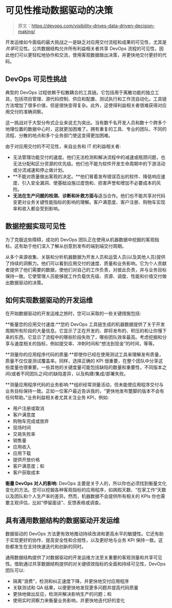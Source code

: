 # 可见性推动数据驱动的决策

> 原文：<https://devops.com/visibility-drives-data-driven-decision-making/>

开发运维如今面临的最大挑战之一是缺乏对应用交付流程和成果的可见性，尤其是*共享*可见性。公共数据结构允许所有利益相关者共享 DevOps 流程的可见性，因此他们可以更轻松地协作和交流，使用客观数据做出决策，并更快地交付更好的代码。

## DevOps 可见性挑战

典型的 DevOps 过程依赖于松散耦合的工具链。它包括用于离散功能的独立工具，包括项目管理、源代码控制、供应和配置、测试执行和工作流自动化。工具链方法增加了很多价值，但是很快变得复杂。此外，这使得利益相关者很难获得对应用交付的准确洞察。

这一挑战对于大型分布式企业来说尤为突出。当有数千名开发人员和数十个跨多个地理位置的数据中心时，这就更加困难了。拥有重复的工具、专业的团队、不同的流程、分散的地点和多个业务部门使这变得更加困难。

由于对应用交付的不可见性，来自业务和 IT 的利益相关者:

*   无法管理功能交付的速度。他们无法检测和解决流程中的减速或瓶颈问题，也无法分配和区分资源的优先级。他们也不能为软件开发生命周期中的下游活动或分流减速和停止做计划。
*   **不能对质量做出客观的决定。**他们冒着发布错误百出的软件、降低响应速度、引入安全漏洞、使基础设施过度饱和、损害声誉和增加不必要成本的风险。
*   **无法在生产问题的检测、诊断和补救方面与**适当合作。他们也不能共享对代码变更对业务关键性能指标的影响的理解。客户满意度、客户注册、购物车实现率和收入都会受到影响。

## 数据挖掘实现可见性

为了克服这些障碍，成功的 DevOps 团队正在使用从机器数据中挖掘的客观指标。这有助于他们深入了解从创意到发布的端到端交付周期。

从多个来源收集、关联和分析机器数据为开发人员和运营人员(以及其他人员)提供了持续的洞察力。他们可以看到应用交付的速度、质量和业务影响。它为个人贡献者提供了他们需要的数据，使他们对自己的工作负责，对彼此负责，并与业务目标保持一致。它使管理人员能够就工作负载优先级、资源、调度、性能和价值交付做出数据驱动的决策。

## 如何实现数据驱动的开发运维

在开始数据驱动的开发运维之旅时，您可以采取的一些关键措施包括:

**衡量您的应用交付速度:**您的 DevOps 工具链生成的机器数据提供了关于开发周期所有阶段的大量信息。它显示了正在开发的、即将发布的、积压的和让你慢下来的东西。它显示了流程中的哪些阶段失败了，哪些团队效率最高。考虑挖掘和分享与速度相关的指标，例如提交率、冲刺时间和“想法到现金”的时间，等等。

**测量你的应用程序代码的质量:**即使你已经在使用测试工具来理解发布质量，质量不仅仅是测试覆盖率。同样，选择正确的 KPI 很重要，在整个团队中分享这些度量也很重要。一些其他的关键度量可能包括缺陷的数量和重要性，不同版本之间(或者不同团队之间)的缺陷差异，以及构建/集成/部署失败。

**测量应用程序代码的业务影响:**组织经常测量活动，但未能使应用程序交付与业务目标保持一致。正如一位客户最近告诉我的，“更快地发布蹩脚的版本不会有任何帮助。”业务利益相关者尤其关注业务 KPI，例如:

*   用户注册或取消
*   客户满意度
*   购物车完成或放弃
*   现场时间
*   交易失败率
*   销售量
*   应用收入
*   应用下载
*   提供开放价格
*   客户满意度；和
*   客户获取成本

**衡量 DevOps 对人的影响:** DevOps 主要是关于人的，所以你也必须找到衡量文化变化的方法。您可以挖掘各种客观指标的应用程序，如病假天数、“在家工作”天数以及团队和个人生产率的差异。然而，机器数据不会提供所有相关的 KPIs 你也需要主观评估，比如“停留面谈”、反馈表格或调查。

## 具有通用数据结构的数据驱动开发运维

数据驱动的 DevOps 方法更有效地推动持续改进和更高水平的敏捷性。它还有助于实现更好的协作、提高安全性和合规性，以及更好地与业务 KPI 保持一致。这些都发生在支持快速迭代和创新的同时。

通用数据结构提供了对数据驱动的开发运维方法至关重要的客观测量和共享可见性。借助通过共享数据结构提供的对关键绩效指标的全面和持续可见性，DevOps 团队可以:

*   隔离“浪费”，检测和纠正速度下降，并更快地交付应用程序
*   关联测试和 QA 结果，以便更快地发现更多问题并提高代码质量
*   更快地做出反应，检测并解决影响生产的问题；和
*   使用实时洞察力来衡量业务影响，并更快地迭代好的变化
